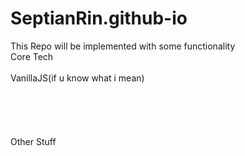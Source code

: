 # SeptianRin.github-io

This Repo will be implemented with some functionality <br>
Core Tech <br> <br>
VanillaJS(if u know what i mean) <br>
<br><br><br><br><br> Other Stuff
